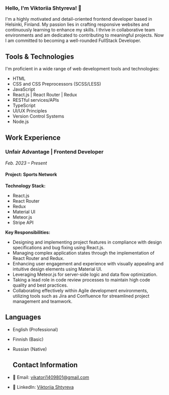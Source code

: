 ### Hello, I'm Viktoriia Shtyreva! 👋

I'm a highly motivated and detail-oriented frontend developer based in Helsinki, Finland. My passion lies in crafting responsive websites and continuously learning to enhance my skills. I thrive in collaborative team environments and am dedicated to contributing to meaningful projects. Now I am committed to becoming a well-rounded FullStack Developer.

## Tools & Technologies

I'm proficient in a wide range of web development tools and technologies:

- HTML
- CSS and CSS Preprocessors (SCSS/LESS)
- JavaScript
- React.js | React Router | Redux
- RESTful services/APIs
- TypeScript
- UI/UX Principles
- Version Control Systems
- Node.js

## Work Experience

### Unfair Advantage | Frontend Developer
*Feb. 2023 – Present*

#### Project: Sports Network
**Technology Stack:**
- React.js
- React Router
- Redux
- Material UI
- Meteor.js
- Stripe API

**Key Responsibilities:**
- Designing and implementing project features in compliance with design specifications and bug fixing using React.js.
- Managing complex application states through the implementation of React Router and Redux.
- Enhancing user engagement and experience with visually appealing and intuitive design elements using Material UI.
- Leveraging Meteor.js for server-side logic and data flow optimization.
- Taking a lead role in code review processes to maintain high code quality and best practices.
- Collaborating effectively within Agile development environments, utilizing tools such as Jira and Confluence for streamlined project management and teamwork.

## Languages

- English (Professional)
- Finnish (Basic)
- Russian (Native)

  ## Contact Information

- 📧 Email: vikatori1409801@gmail.com
- 💼 LinkedIn: [Viktoriia Shtyreva](https://www.linkedin.com/in/viktorii-ashtyreva/)
